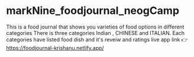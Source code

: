 # markNine_foodjournal_neogCamp
This is a food journal that shows you varieties of food options in different categories
There is three categories Indian , CHINESE and ITALIAN.
Each categories have listed food dish and it's reveiw and ratings
live app link 👉 https://foodjournal-krishanu.netlify.app/
